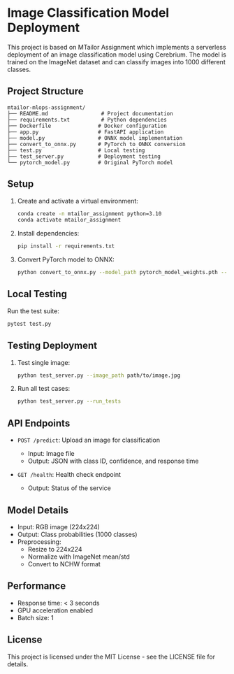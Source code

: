 # Image Classification Model Deployment

This project is based on MTailor Assignment which implements a serverless deployment of an image classification model using Cerebrium. The model is trained on the ImageNet dataset and can classify images into 1000 different classes.

## Project Structure

```
mtailor-mlops-assignment/
├── README.md                 # Project documentation
├── requirements.txt          # Python dependencies
├── Dockerfile               # Docker configuration
├── app.py                   # FastAPI application
├── model.py                 # ONNX model implementation
├── convert_to_onnx.py       # PyTorch to ONNX conversion
├── test.py                  # Local testing
├── test_server.py           # Deployment testing
└── pytorch_model.py         # Original PyTorch model
```

## Setup

1. Create and activate a virtual environment:
   ```bash
   conda create -n mtailor_assignment python=3.10
   conda activate mtailor_assignment
   ```

2. Install dependencies:
   ```bash
   pip install -r requirements.txt
   ```

3. Convert PyTorch model to ONNX:
   ```bash
   python convert_to_onnx.py --model_path pytorch_model_weights.pth --onnx_path model.onnx
   ```

## Local Testing

Run the test suite:
```bash
pytest test.py
```


## Testing Deployment

1. Test single image:
   ```bash
   python test_server.py --image_path path/to/image.jpg
   ```

2. Run all test cases:
   ```bash
   python test_server.py --run_tests
   ```

## API Endpoints

- `POST /predict`: Upload an image for classification
  - Input: Image file
  - Output: JSON with class ID, confidence, and response time

- `GET /health`: Health check endpoint
  - Output: Status of the service

## Model Details

- Input: RGB image (224x224)
- Output: Class probabilities (1000 classes)
- Preprocessing:
  - Resize to 224x224
  - Normalize with ImageNet mean/std
  - Convert to NCHW format

## Performance

- Response time: < 3 seconds
- GPU acceleration enabled
- Batch size: 1


## License

This project is licensed under the MIT License - see the LICENSE file for details. 